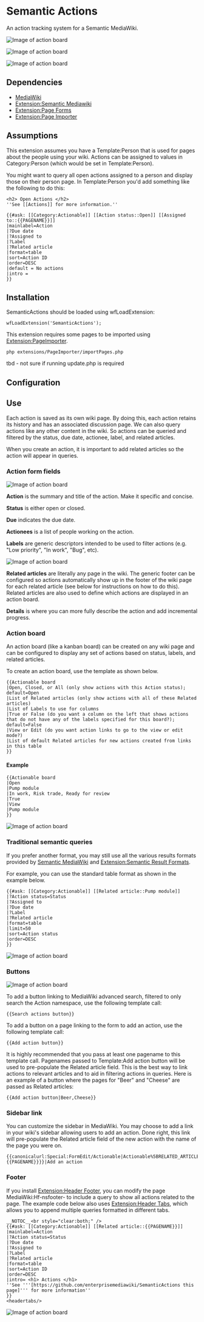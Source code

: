 # Semantic Actions
An action tracking system for a Semantic MediaWiki.

![Image of action board](/images/Action_board.png)

![Image of action board](/images/Action_board_table.png)

![Image of action board](/images/Action_form.png)

## Dependencies
* [MediaWiki](https://www.mediawiki.org/wiki/MediaWiki)
* [Extension:Semantic Mediawiki](https://www.mediawiki.org/wiki/Extension:Semantic_MediaWiki)
* [Extension:Page Forms](https://www.mediawiki.org/wiki/Extension:Page_Forms)
* [Extension:Page Importer](https://github.com/enterprisemediawiki/PageImporter)

## Assumptions
This extension assumes you have a Template:Person that is used for pages about the people using your wiki. Actions can be assigned to values in Category:Person (which would be set in Template:Person).

You might want to query all open actions assigned to a person and display those on their person page. In Template:Person you'd add something like the following to do this:

```
<h2> Open Actions </h2>
''See [[Actions]] for more information.''

{{#ask: [[Category:Actionable]] [[Action status::Open]] [[Assigned to::{{PAGENAME}}]]
|mainlabel=Action
|?Due date
|?Assigned to
|?Label
|?Related article
|format=table
|sort=Action ID
|order=DESC
|default = No actions
|intro = 
}}
```

## Installation
SemanticActions should be loaded using wfLoadExtension:

```
wfLoadExtension('SemanticActions');
```

This extension requires some pages to be imported using [Extension:PageImporter](https://github.com/enterprisemediawiki/PageImporter).

```
php extensions/PageImporter/importPages.php
```

tbd - not sure if running update.php is required

## Configuration


## Use
Each action is saved as its own wiki page. By doing this, each action retains its history and has an associated discussion page. We can also query actions like any other content in the wiki. So actions can be queried and filtered by the status, due date, actionee, label, and related articles.

When you create an action, it is important to add related articles so the action will appear in queries.

### Action form fields
![Image of action board](/images/Action_form.png)

**Action** is the summary and title of the action. Make it specific and concise.

**Status** is either open or closed.

**Due** indicates the due date.

**Actionees** is a list of people working on the action.

**Labels** are generic descriptors intended to be used to filter actions (e.g. "Low priority", "In work", "Bug", etc).

![Image of action board](/images/Action_labels.png)

**Related articles** are literally any page in the wiki. The generic footer can be configured so actions automatically show up in the footer of the wiki page for each related article (see below for instructions on how to do this). Related articles are also used to define which actions are displayed in an action board.

**Details** is where you can more fully describe the action and add incremental progress.

### Action board
An action board (like a kanban board) can be created on any wiki page and can be configured to display any set of actions based on status, labels, and related articles.

To create an action board, use the template as shown below.

```
{{Actionable board
|Open, Closed, or All (only show actions with this Action status); default=Open
|List of Related articles (only show actions with all of these Related articles)
|List of Labels to use for columns
|True or False (do you want a column on the left that shows actions that do not have any of the labels specified for this board?); default=False
|View or Edit (do you want action links to go to the view or edit mode?)
|List of default Related articles for new actions created from links in this table
}}
```

#### Example
```
{{Actionable board
|Open
|Pump module
|In work, Risk trade, Ready for review
|True
|View
|Pump module
}}
```

![Image of action board](/images/Action_board.png)

### Traditional semantic queries
If you prefer another format, you may still use all the various results formats provided by [Semantic MediaWiki](https://www.semantic-mediawiki.org/wiki/Help:Result_formats) and [Extension:Semantic Result Formats](https://www.semantic-mediawiki.org/wiki/Extension:Semantic_Result_Formats).

For example, you can use the standard table format as shown in the example below.

```
{{#ask: [[Category:Actionable]] [[Related article::Pump module]]
|?Action status=Status
|?Assigned to
|?Due date
|?Label
|?Related article
|format=table
|limit=50
|sort=Action status
|order=DESC
}}
```

![Image of action board](/images/Action_board_table.png)

### Buttons
![Image of action board](/images/Action_search_add_buttons.png)

To add a button linking to MediaWiki advanced search, filtered to only search the Action namespace, use the following template call:

```
{{Search actions button}}
```

To add a button on a page linking to the form to add an action, use the following template call:

```
{{Add action button}}
```

It is highly recommended that you pass at least one pagename to this template call. Pagenames passed to Template:Add action button will be used to pre-populate the Related article field. This is the best way to link actions to relevant articles and to aid in filtering actions in queries. Here is an example of a button where the pages for "Beer" and "Cheese" are passed as Related articles:

```
{{Add action button|Beer,Cheese}}
```

### Sidebar link
You can customize the sidebar in MediaWiki. You may choose to add a link in your wiki's sidebar allowing users to add an action. Done right, this link will pre-populate the Related article field of the new action with the name of the page you were on.

```
{{canonicalurl:Special:FormEdit/Actionable|Actionable%5BRELATED_ARTICLE%5D={{PAGENAME}}}}|Add an action
```

### Footer
If you install [Extension:Header Footer](https://www.mediawiki.org/wiki/Extension:Header_Footer), you can modify the page MediaWiki:Hf-nsfooter- to include a query to show all actions related to the page. The example code below also uses [Extension:Header Tabs](https://www.mediawiki.org/wiki/Extension:Header_Tabs), which allows you to append multiple queries formatted in different tabs.

```
__NOTOC__<br style="clear:both;" />
{{#ask: [[Category:Actionable]] [[Related article::{{PAGENAME}}]]
|mainlabel=Action
|?Action status=Status
|?Due date
|?Assigned to
|?Label
|?Related article
|format=table
|sort=Action ID
|order=DESC
|intro= <h1> Actions </h1>
''See '''[https://github.com/enterprisemediawiki/SemanticActions this page]''' for more information''
}}
<headertabs/>
```
![Image of action board](/images/Action_footer.png)

